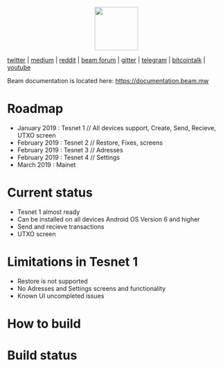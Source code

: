 <p align="center">
  <img width="100" height="100" src="https://www.beam.mw/themes/beam/assets/images/icons/logo.svg">

[twitter](https://twitter.com/beamprivacy) | [medium](https://medium.com/beam-mw) | [reddit](https://www.reddit.com/r/beamprivacy/) | [beam forum](http://forum.beam-mw.com) | [gitter](https://gitter.im/beamprivacy/Lobby) | [telegram](https://t.me/BeamPrivacy) | [bitcointalk](https://bitcointalk.org/index.php?topic=5052151.0) | [youtube](https://www.youtube.com/channel/UCddqBnfSPWibf4f8OnEJm_w?)
</p>

Beam documentation is located here: https://documentation.beam.mw

# Roadmap

- January 2019     : Tesnet 1 // All devices support, Create, Send, Recieve, UTXO screen
- February 2019    : Tesnet 2 // Restore, Fixes, screens
- February 2019    : Tesnet 3 // Adresses
- February 2019    : Tesnet 4 // Settings
- March 2019       : Mainet

# Current status
- Tesnet 1 almost ready
- Can be installed on all devices Android OS Version 6 and higher
- Send and recieve transactions
- UTXO screen

# Limitations in Tesnet 1
- Restore is not supported
- No Adresses and Settings screens and functionality
- Known UI uncompleted issues

# How to build

# Build status

